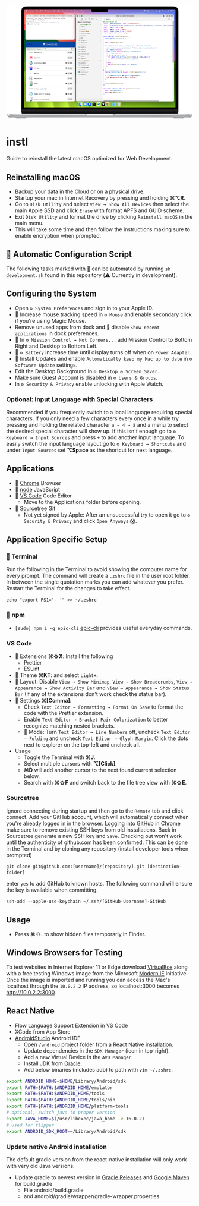 <p align="center">
  <img src="https://raw.githubusercontent.com/tobua/instl/main/screenshot.png" alt="Screenshot after installation">
</p>

# instl

Guide to reinstall the latest macOS optimized for Web Development.

## Reinstalling macOS

- Backup your data in the Cloud or on a physical drive.
- Startup your mac in Internet Recovery by pressing and holding **⌘⌥R**.
- Go to `Disk Utility` and select `View → Show All Devices` then select the main Apple SSD and click `Erase` with format APFS and GUID scheme.
- Exit `Disk Utility` and format the drive by clicking `Reinstall macOS` in the main menu.
- This will take some time and then follow the instructions making sure to enable encryption when prompted.

## 🤖 Automatic Configuration Script

The following tasks marked with 🤖 can be automated by running `sh development.sh` found in this repository (⚠️ Currently in development).

## Configuring the System

- Open `⚙️ System Preferences` and sign in to your Apple ID.
- 🤖 Increase mouse tracking speed in `⚙️ Mouse` and enable secondary click if you're using Magic Mouse.
- Remove unused apps from dock and 🤖 disable `Show recent applications` in dock preferences.
- 🤖 In `⚙️ Mission Control → Hot Corners...` add Mission Control to Bottom Right and Desktop to Bottom Left.
- 🤖 `⚙️ Battery` increase time until display turns off when on `Power Adapter`.
- 🤖 Install Updates and enable `Automatically keep my Mac up to date` in `⚙️ Software Update` settings.
- Edit the Desktop Background in `⚙️ Desktop & Screen Saver`.
- Make sure Guest Account is disabled in `⚙️ Users & Groups`.
- In `⚙️ Security & Privacy` enable unlocking with Apple Watch.

### Optional: Input Language with Special Characters

Recommended if you frequently switch to a local language requiring special characters. If you only need a few characters every once in a while try pressing and holding the related character `a → 4 → ä` and a menu to select the desired special character will show up. If this isn't enough go to `⚙️ Keyboard → Input Sources` and press `+` to add another input language. To easily switch the input language layout go to `⚙️ Keyboard → Shortcuts` and under `Input Sources` set **⌥Space** as the shortcut for next language.

## Applications

- 🤖 [Chrome](https://www.google.com/chrome/) Browser
- 🤖 [node](https://nodejs.org) JavaScript
- 🤖 [VS Code](https://code.visualstudio.com/) Code Editor
  - Move to the Applications folder before opening.
- 🤖 [Sourcetree](https://www.sourcetreeapp.com/) Git
  - Not yet signed by Apple: After an unsuccessful try to open it go to `⚙️ Security & Privacy` and click `Open Anyways` 😱.

## Application Specific Setup

### 🤖 Terminal

Run the following in the Terminal to avoid showing the computer name for every prompt. The command will create a `.zshrc` file in the user root folder. In between the single quotation marks you can add whatever you prefer. Restart the Terminal for the changes to take effect.

```
echo "export PS1='→ '" >> ~/.zshrc
```

### 🤖 npm

- `[sudo] npm i -g epic-cli` [epic-cli](http://github.com/tobua/epic-cli) provides useful everyday commands.

### VS Code

- 🤖 Extensions **⌘⇧X**: Install the following
  - Prettier
  - ESLint
- 🤖 Theme **⌘KT**: and select `Light+`.
- 🤖 Layout: Disable `View → Show Minimap`, `View → Show Breadcrumbs`, `View → Appearance → Show Activity Bar` and `View → Appearance → Show Status Bar` (If any of the extensions don't work check the status bar).
- 🤖 Settings **⌘[Comma]**:
  - Check `Text Editor → Formatting → Format On Save` to format the code with the Prettier extension.
  - Enable `Text Editor → Bracket Pair Colorization` to better recognize matching nested brackets.
  - 🥷 Mode: Turn `Text Editor → Line Numbers` off, uncheck `Text Editor → Folding` and uncheck `Text Editor → Glyph Margin`. Click the dots next to explorer on the top-left and uncheck all.
- Usage
  - Toggle the Terminal with **⌘J**.
  - Select multiple cursors with **⌥[Click]**.
  - **⌘D** will add another cursor to the next found current selection below.
  - Search with **⌘⇧F** and switch back to the file tree view with **⌘⇧E**.

### Sourcetree

Ignore connecting during startup and then go to the `Remote` tab and click connect. Add your GitHub account, which will automatically connect when you're already logged in in the browser. Logging into GitHub in Chrome make sure to remove existing SSH keys from old installations. Back in Sourcetree generate a new SSH key and `Save`. Checking out won't work until the authenticity of github.com has been confirmed. This can be done in the Terminal and by cloning any repository (install developer tools when prompted)

```
git clone git@github.com:[username]/[repository].git [destination-folder]
```

enter `yes` to add GitHub to known hosts. The following command will ensure the key is available when committing.

```
ssh-add --apple-use-keychain ~/.ssh/[GitHub-Username]-GitHub
```

## Usage

- Press **⌘⇧.** to show hidden files temporarly in Finder.

## Windows Browsers for Testing

To test websites in Internet Explorer 11 or Edge download [VirtualBox](https://www.virtualbox.org/) along with a free testing Windows image from the Microsoft [Modern IE](https://developer.microsoft.com/en-us/microsoft-edge/tools/vms/) initiative. Once the image is imported and running you can access the Mac's localhost through the `10.0.2.2` IP address, so localhost:3000 becomes http://10.0.2.2:3000.

## React Native

- Flow Language Support Extension in VS Code
- XCode from App Store
- [AndroidStudio](https://developer.android.com/studio) Android IDE
  - Open `/android` project folder from a React Native installation.
  - Update dependencies in the `SDK Manager` (icon in top-right).
  - Add a new Virtual Device in the `AVD Manager`.
  - Install JDK from [Oracle](https://www.oracle.com/java/technologies/downloads).
  - Add below binaries (includes adb) to path with `vim ~/.zshrc`.

```sh
export ANDROID_HOME=$HOME/Library/Android/sdk
export PATH=$PATH:$ANDROID_HOME/emulator
export PATH=$PATH:$ANDROID_HOME/tools
export PATH=$PATH:$ANDROID_HOME/tools/bin
export PATH=$PATH:$ANDROID_HOME/platform-tools
# optional, switch java to proper version
export JAVA_HOME=$(/usr/libexec/java_home -v 16.0.2)
# Used for flipper
export ANDROID_SDK_ROOT=~/Library/Android/sdk
```

### Update native Android installation

The default gradle version from the react-native installation will only work with very old Java versions.

- Update gradle to newest version in [Gradle Releases](https://gradle.org/releases/) and [Google Maven](https://maven.google.com/web/index.html?q=gradle#com.android.tools.build:gradle) for build.gradle
  - File android/build.gradle
  - and android/gradle/wrapper/gradle-wrapper.properties
